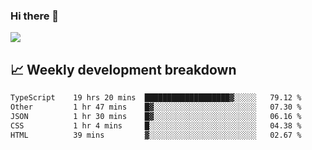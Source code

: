 ### Hi there 👋
<img align="center" src="https://github-readme-stats.vercel.app/api?username=Tumao727&show_icons=true&hide_title=true&theme=dracula" />


## 📈 Weekly development breakdown
<!--START_SECTION:waka-->

```txt
TypeScript    19 hrs 20 mins  ███████████████████▓░░░░░   79.12 %
Other         1 hr 47 mins    █▓░░░░░░░░░░░░░░░░░░░░░░░   07.30 %
JSON          1 hr 30 mins    █▓░░░░░░░░░░░░░░░░░░░░░░░   06.16 %
CSS           1 hr 4 mins     █░░░░░░░░░░░░░░░░░░░░░░░░   04.38 %
HTML          39 mins         ▓░░░░░░░░░░░░░░░░░░░░░░░░   02.67 %
```

<!--END_SECTION:waka-->